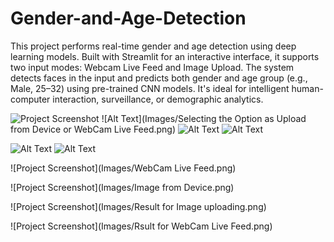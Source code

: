 # Gender-and-Age-Detection

This project performs real-time gender and age detection using deep learning models. Built with Streamlit for an interactive interface, it supports two input modes: Webcam Live Feed and Image Upload. The system detects faces in the input and predicts both gender and age group (e.g., Male, 25–32) using pre-trained CNN models. It's ideal for intelligent human-computer interaction, surveillance, or demographic analytics.



![Project Screenshot]()
![Alt Text](Images/Selecting the Option as Upload from Device or WebCam Live Feed.png)
![Alt Text](image_path_or_URL)
![Alt Text](image_path_or_URL)

![Alt Text](image_path_or_URL)
![Alt Text](image_path_or_URL)





![Project Screenshot](Images/WebCam Live Feed.png)




![Project Screenshot](Images/Image from Device.png)




![Project Screenshot](Images/Result for Image uploading.png)




![Project Screenshot](Images/Rsult for WebCam Live Feed.png)




